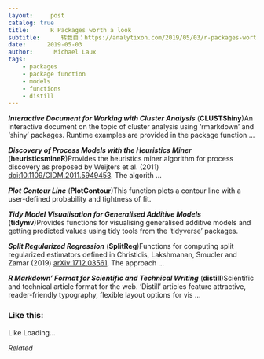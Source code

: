 ```yaml
---
layout:     post
catalog: true
title:      R Packages worth a look
subtitle:      转载自：https://analytixon.com/2019/05/03/r-packages-worth-a-look-1505/
date:      2019-05-03
author:      Michael Laux
tags:
    - packages
    - package function
    - models
    - functions
    - distill
---
```


***Interactive Document for Working with Cluster Analysis*** (**CLUSTShiny**)An interactive document on the topic of cluster analysis using ‘rmarkdown’ and ‘shiny’ packages. Runtime examples are provided in the package function …

***Discovery of Process Models with the Heuristics Miner*** (**heuristicsmineR**)Provides the heuristics miner algorithm for process discovery as proposed by Weijters et al. (2011) <doi:10.1109/CIDM.2011.5949453>. The algorith …

***Plot Contour Line*** (**PlotContour**)This function plots a contour line with a user-defined probability and tightness of fit.

***Tidy Model Visualisation for Generalised Additive Models*** (**tidymv**)Provides functions for visualising generalised additive models and getting predicted values using tidy tools from the ‘tidyverse’ packages.

***Split Regularized Regression*** (**SplitReg**)Functions for computing split regularized estimators defined in Christidis, Lakshmanan, Smucler and Zamar (2019) <arXiv:1712.03561>. The approach …

***R Markdown’ Format for Scientific and Technical Writing*** (**distill**)Scientific and technical article format for the web. ‘Distill’ articles feature attractive, reader-friendly typography, flexible layout options for vis …





### Like this:

Like Loading...


*Related*

